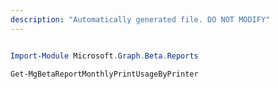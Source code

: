 ```yaml
---
description: "Automatically generated file. DO NOT MODIFY"
---
```


```powershell

Import-Module Microsoft.Graph.Beta.Reports

Get-MgBetaReportMonthlyPrintUsageByPrinter

```